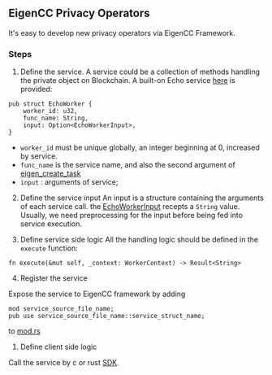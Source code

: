 ## EigenCC Privacy Operators
It's easy to develop new privacy operators via EigenCC Framework.

### Steps
1. Define the service.
A service could be a collection of methods handling the private object on Blockchain.
A built-on Echo service [here](https://github.com/0xEigenLabs/eigencc/blob/main/sgx/services/fns/sgx_trusted_lib/src/trusted_worker/demo_func.rs#L25) is provided:

```
pub struct EchoWorker {
    worker_id: u32,
    func_name: String,
    input: Option<EchoWorkerInput>,
}
```

* `worker_id` must be unique globally, an integer beginning at 0, increased by service.
* `func_name` is the service name, and also the second argument of [eigen_create_task](https://github.com/0xEigenLabs/eigencc/blob/main/sgx/sdk/c_sdk/include/eigen/eigentee.h#L70)
* `input` : arguments of service;

2. Define the service input
An input is a structure containing the arguments of each service call. the [EchoWorkerInput](https://github.com/0xEigenLabs/eigencc/blob/main/sgx/services/fns/sgx_trusted_lib/src/trusted_worker/demo_func.rs#L40)
recepts a `String` value. Usually, we need preprocessing for the input before being fed into service execution.

3. Define service side logic
All the handling logic should be defined in the `execute` function:
```
fn execute(&mut self, _context: WorkerContext) -> Result<String>
```

4. Register the service

Expose the service to EigenCC framework by adding
```
mod service_source_file_name;
pub use service_source_file_name::service_struct_name;
```
to [mod.rs](https://github.com/0xEigenLabs/eigencc/blob/main/sgx/services/fns/sgx_trusted_lib/src/trusted_worker/mod.rs)

1. Define client side logic

Call the  service by c or rust [SDK](https://github.com/0xEigenLabs/eigencc/blob/main/sgx/sdk/c_sdk/include/eigen/eigentee.h).
